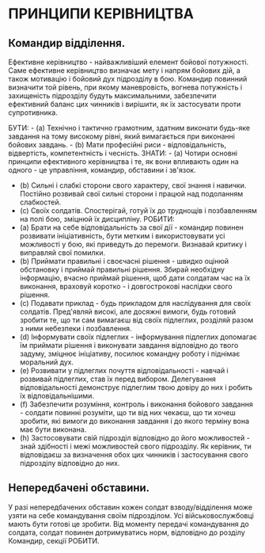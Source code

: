 # ПРИНЦИПИ КЕРІВНИЦТВА

## Командир відділення.

Ефективне керівництво - найважливіший елемент бойової потужності. Саме ефективне керівництво визначає мету і напрям бойових дій, а також мотивацію і бойовий дух підрозділу в бою. Командир повинний визначити той рівень, при якому маневровість, вогнева потужність і захищеність підрозділу будуть максимальними, забезпечити ефективний баланс цих чинників і вирішити, як їх застосувати проти супротивника.


БУТИ:
	- (a) Технічно і тактично грамотним, здатним виконати будь-яке завдання на тому високому рівні, який вимагається при виконанні бойових завдань.
	- (b) Мати професійні риси - відповідальність, відвертість, компетентність і чесність.
ЗНАТИ:
	 - (a) Чотири основні принципи ефективного керівництва і те, як вони впливають один на одного - це управління, командир, обставини і зв'язок. 
- (b) Сильні і слабкі сторони свого характеру, свої знання і навички. Постійно розвивай свої сильні сторони і працюй над подоланням слабкостей.
- (c) Своїх солдатів. Спостерігай, готуй їх до труднощів і позбавленням на полі бою, зміцнюй їх дисципліну.
РОБИТИ: 
- (a) Брати на себе відповідальність за свої дії - командир повинен розвивати ініціативність, бути метким і використовувати усі можливості у бою, які приведуть до перемоги. Визнавай критику і виправляй свої помилки.
 - (b) Приймати правильні і своєчасні рішення - швидко оцінюй обстановку і приймай правильні рішення. Збирай необхідну інформацію, вчасно приймай рішення, щоб дати солдатам час на їх виконання, враховуй коротко - і довгострокові наслідки свого рішення. 
- (c) Подавати приклад - будь прикладом для наслідування для своїх солдатів. Пред'являй високі, але досяжні вимоги, будь готовий зробити те, що ти сам вимагаєш від своїх підлеглих, розділяй разом з ними небезпеки і позбавлення. 
- (d) Інформувати своїх підлеглих - інформування підлеглих допомагає їм приймати рішення і виконувати завдання відповідно до твого задуму, зміцнює ініціативу, посилює командну роботу і піднімає моральний дух. 
- (e) Розвивати у підлеглих почуття відповідальності - навчай і розвивай підлеглих, став їх перед вибором. Делегування відповідальності демонструє підлеглим твою довіру до них і робить їх відповідальнішими. 
- (f) Забезпечити розуміння, контроль і виконання бойового завдання - солдати повинні розуміти, що ти від них чекаєш, що ти хочеш зробити, які вимоги до виконання завдання і до якого терміну вона має бути виконана. 
- (h) Застосовувати свій підрозділ відповідно до його можливостей - знай здібності і межі можливостей свого підрозділу. Як керівник, ти відповідаєш за визначення обох цих чинників і застосування свого підрозділу відповідно до них.

## Непередбачені обставини.

У разі непередбачених обставин кожен солдат взводу/відділення може узяти на себе командування своїм підрозділом. Усі військовослужбовці мають бути готові це зробити. Від моменту передачі командування до солдата, солдат повинен дотримуватись норм, відповідно до розділу Командир, секції РОБИТИ.
